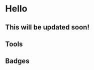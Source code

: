 # Hello
## This will be updated soon!

## Tools

## Badges
<!--START_SECTION:badges-->
<!--END_SECTION:badges-->
